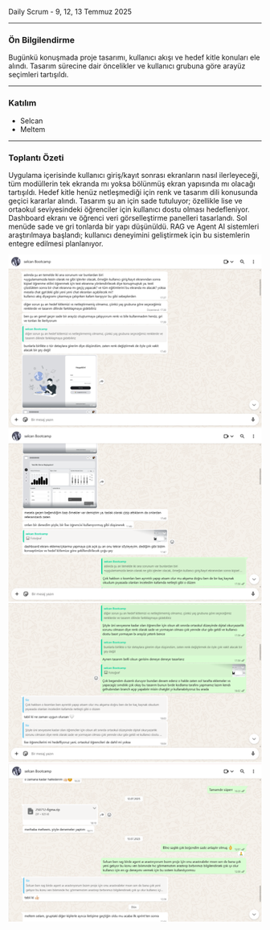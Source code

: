 Daily Scrum - 9, 12, 13 Temmuz 2025

---

### Ön Bilgilendirme
Bugünkü konuşmada proje tasarımı, kullanıcı akışı ve hedef kitle konuları ele alındı. Tasarım sürecine dair öncelikler ve kullanıcı grubuna göre arayüz seçimleri tartışıldı.

---

### Katılım
- Selcan
- Meltem
---

### Toplantı Özeti
Uygulama içerisinde kullanıcı giriş/kayıt sonrası ekranların nasıl ilerleyeceği, tüm modüllerin tek ekranda mı yoksa bölünmüş ekran yapısında mı olacağı tartışıldı.
Hedef kitle henüz netleşmediği için renk ve tasarım dili konusunda geçici kararlar alındı.
Tasarım şu an için sade tutuluyor; özellikle lise ve ortaokul seviyesindeki öğrenciler için kullanıcı dostu olması hedefleniyor.
Dashboard ekranı ve öğrenci veri görselleştirme panelleri tasarlandı. Sol menüde sade ve gri tonlarda bir yapı düşünüldü.
RAG ve Agent AI sistemleri araştırılmaya başlandı; kullanıcı deneyimini geliştirmek için bu sistemlerin entegre edilmesi planlanıyor.


![Görsel 6](https://github.com/meltem12344/Bootcamp2025/blob/main/bootcampFiles/sprintTwo/dailyScrum/screenshots/8.png?raw=true)
![Görsel 7](https://github.com/meltem12344/Bootcamp2025/blob/main/bootcampFiles/sprintTwo/dailyScrum/screenshots/9.png?raw=true)
![Görsel 8](https://github.com/meltem12344/Bootcamp2025/blob/main/bootcampFiles/sprintTwo/dailyScrum/screenshots/10.png?raw=true)
![Görsel 8](https://github.com/meltem12344/Bootcamp2025/blob/main/bootcampFiles/sprintTwo/dailyScrum/screenshots/11.png?raw=true)


